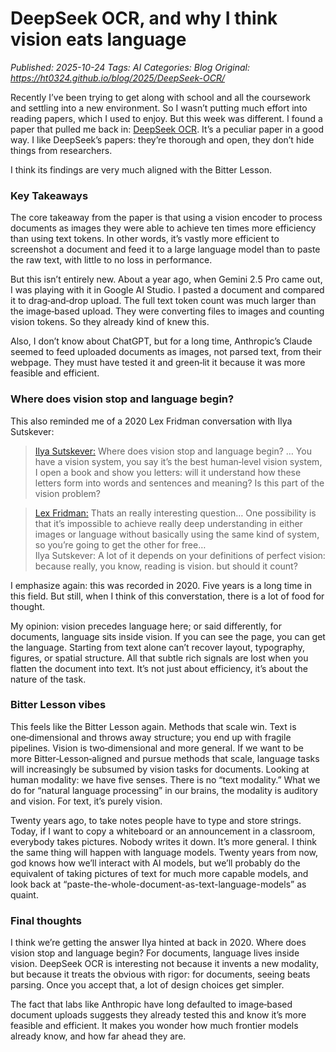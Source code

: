 # DeepSeek OCR, and why I think vision eats language
_Published: 2025-10-24_
_Tags: AI_
_Categories: Blog_
_Original: https://ht0324.github.io/blog/2025/DeepSeek-OCR/_

<p>Recently I’ve been trying to get along with school and all the coursework and settling into a new environment. So I wasn’t putting much effort into reading papers, which I used to enjoy. But this week was different. I found a paper that pulled me back in: <a href="https://arxiv.org/abs/2510.18234">DeepSeek OCR</a>. It’s a peculiar paper in a good way. I like DeepSeek’s papers: they’re thorough and open, they don’t hide things from researchers.</p>

<p>I think its findings are very much aligned with the Bitter Lesson.</p>

<h3 id="key-takeaways">Key Takeaways</h3>

<p>The core takeaway from the paper is that using a vision encoder to process documents as images they were able to achieve ten times more efficiency than using text tokens. In other words, it’s vastly more efficient to screenshot a document and feed it to a large language model than to paste the raw text, with little to no loss in performance.</p>

<p>But this isn’t entirely new. About a year ago, when Gemini 2.5 Pro came out, I was playing with it in Google AI Studio. I pasted a document and compared it to drag‑and‑drop upload. The full text token count was much larger than the image‑based upload. They were converting files to images and counting vision tokens. So they already kind of knew this.</p>

<p>Also, I don’t know about ChatGPT, but for a long time, Anthropic’s Claude seemed to feed uploaded documents as images, not parsed text, from their webpage. They must have tested it and green‑lit it because it was more feasible and efficient.</p>

<h3 id="where-does-vision-stop-and-language-begin">Where does vision stop and language begin?</h3>

<p>This also reminded me of a 2020 Lex Fridman conversation with Ilya Sutskever:</p>

<blockquote>
  <p><a href="https://youtu.be/13CZPWmke6A?t=1566">Ilya Sutskever:</a> Where does vision stop and language begin? … You have a vision system, you say it’s the best human‑level vision system, I open a book and show you letters: will it understand how these letters form into words and sentences and meaning? Is this part of the vision problem?</p>
</blockquote>

<blockquote>
  <p><a href="https://youtu.be/13CZPWmke6A?t=1612">Lex Fridman:</a> Thats an really interesting question… One possibility is that it’s impossible to achieve really deep understanding in either images or language without basically using the same kind of system, so you’re going to get the other for free… <br />
Ilya Sutskever: A lot of it depends on your definitions of perfect vision: because really, you know, reading is vision. but should it count?</p>
</blockquote>

<p>I emphasize again: this was recorded in 2020. Five years is a long time in this field. But still, when I think of this converstation, there is a lot of food for thought.</p>

<p>My opinion: vision precedes language here; or said differently, for documents, language sits inside vision. If you can see the page, you can get the language. Starting from text alone can’t recover layout, typography, figures, or spatial structure. All that subtle rich signals are lost when you flatten the document into text. It’s not just about efficiency, it’s about the nature of the task.</p>

<h3 id="bitter-lesson-vibes">Bitter Lesson vibes</h3>

<p>This feels like the Bitter Lesson again. Methods that scale win. Text is one‑dimensional and throws away structure; you end up with fragile pipelines. Vision is two‑dimensional and more general. If we want to be more Bitter‑Lesson‑aligned and pursue methods that scale, language tasks will increasingly be subsumed by vision tasks for documents. Looking at human modality: we have five senses. There is no “text modality.” What we do for “natural language processing” in our brains, the modality is auditory and vision. For text, it’s purely vision.</p>

<p>Twenty years ago, to take notes people have to type and store strings. Today, if I want to copy a whiteboard or an announcement in a classroom, everybody takes pictures. Nobody writes it down. It’s more general. I think the same thing will happen with language models. Twenty years from now, god knows how we’ll interact with AI models, but we’ll probably do the equivalent of taking pictures of text for much more capable models, and look back at “paste-the-whole-document-as-text-language-models” as quaint.</p>

<h3 id="final-thoughts">Final thoughts</h3>

<p>I think we’re getting the answer Ilya hinted at back in 2020. Where does vision stop and language begin? For documents, language lives inside vision. DeepSeek OCR is interesting not because it invents a new modality, but because it treats the obvious with rigor: for documents, seeing beats parsing. Once you accept that, a lot of design choices get simpler.</p>

<p>The fact that labs like Anthropic have long defaulted to image‑based document uploads suggests they already tested this and know it’s more feasible and efficient. It makes you wonder how much frontier models already know, and how far ahead they are.</p>
